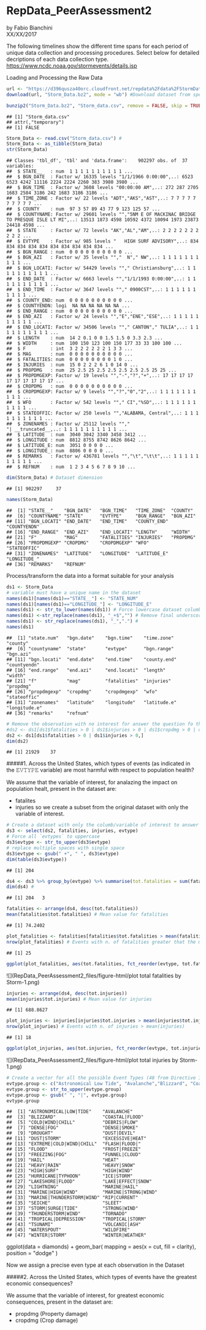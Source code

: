 # RepData_PeerAssessment2
by Fabio Bianchini  
XX/XX/2017  


The following timelines show the different time spans for each period of unique data collection and processing procedures. Select below for detailed decriptions of each data collection type. 
<https://www.ncdc.noaa.gov/stormevents/details.jsp>



Loading and Processing the Raw Data

```r
url <- "https://d396qusza40orc.cloudfront.net/repdata%2Fdata%2FStormData.csv.bz2"
download(url, "Storm_Data.bz2", mode = "wb") #Download dataset from specific URL
```


```r
bunzip2("Storm_Data.bz2", "Storm_data.csv", remove = FALSE, skip = TRUE) # unzip data file
```

```
## [1] "Storm_data.csv"
## attr(,"temporary")
## [1] FALSE
```

```r
Storm_Data <- read.csv("Storm_data.csv") #
Storm_Data <- as_tibble(Storm_Data)
str(Storm_Data)
```

```
## Classes 'tbl_df', 'tbl' and 'data.frame':	902297 obs. of  37 variables:
##  $ STATE__   : num  1 1 1 1 1 1 1 1 1 1 ...
##  $ BGN_DATE  : Factor w/ 16335 levels "1/1/1966 0:00:00",..: 6523 6523 4242 11116 2224 2224 2260 383 3980 3980 ...
##  $ BGN_TIME  : Factor w/ 3608 levels "00:00:00 AM",..: 272 287 2705 1683 2584 3186 242 1683 3186 3186 ...
##  $ TIME_ZONE : Factor w/ 22 levels "ADT","AKS","AST",..: 7 7 7 7 7 7 7 7 7 7 ...
##  $ COUNTY    : num  97 3 57 89 43 77 9 123 125 57 ...
##  $ COUNTYNAME: Factor w/ 29601 levels "","5NM E OF MACKINAC BRIDGE TO PRESQUE ISLE LT MI",..: 13513 1873 4598 10592 4372 10094 1973 23873 24418 4598 ...
##  $ STATE     : Factor w/ 72 levels "AK","AL","AM",..: 2 2 2 2 2 2 2 2 2 2 ...
##  $ EVTYPE    : Factor w/ 985 levels "   HIGH SURF ADVISORY",..: 834 834 834 834 834 834 834 834 834 834 ...
##  $ BGN_RANGE : num  0 0 0 0 0 0 0 0 0 0 ...
##  $ BGN_AZI   : Factor w/ 35 levels "","  N"," NW",..: 1 1 1 1 1 1 1 1 1 1 ...
##  $ BGN_LOCATI: Factor w/ 54429 levels ""," Christiansburg",..: 1 1 1 1 1 1 1 1 1 1 ...
##  $ END_DATE  : Factor w/ 6663 levels "","1/1/1993 0:00:00",..: 1 1 1 1 1 1 1 1 1 1 ...
##  $ END_TIME  : Factor w/ 3647 levels ""," 0900CST",..: 1 1 1 1 1 1 1 1 1 1 ...
##  $ COUNTY_END: num  0 0 0 0 0 0 0 0 0 0 ...
##  $ COUNTYENDN: logi  NA NA NA NA NA NA ...
##  $ END_RANGE : num  0 0 0 0 0 0 0 0 0 0 ...
##  $ END_AZI   : Factor w/ 24 levels "","E","ENE","ESE",..: 1 1 1 1 1 1 1 1 1 1 ...
##  $ END_LOCATI: Factor w/ 34506 levels ""," CANTON"," TULIA",..: 1 1 1 1 1 1 1 1 1 1 ...
##  $ LENGTH    : num  14 2 0.1 0 0 1.5 1.5 0 3.3 2.3 ...
##  $ WIDTH     : num  100 150 123 100 150 177 33 33 100 100 ...
##  $ F         : int  3 2 2 2 2 2 2 1 3 3 ...
##  $ MAG       : num  0 0 0 0 0 0 0 0 0 0 ...
##  $ FATALITIES: num  0 0 0 0 0 0 0 0 1 0 ...
##  $ INJURIES  : num  15 0 2 2 2 6 1 0 14 0 ...
##  $ PROPDMG   : num  25 2.5 25 2.5 2.5 2.5 2.5 2.5 25 25 ...
##  $ PROPDMGEXP: Factor w/ 19 levels "","-","?","+",..: 17 17 17 17 17 17 17 17 17 17 ...
##  $ CROPDMG   : num  0 0 0 0 0 0 0 0 0 0 ...
##  $ CROPDMGEXP: Factor w/ 9 levels "","?","0","2",..: 1 1 1 1 1 1 1 1 1 1 ...
##  $ WFO       : Factor w/ 542 levels ""," CI","%SD",..: 1 1 1 1 1 1 1 1 1 1 ...
##  $ STATEOFFIC: Factor w/ 250 levels "","ALABAMA, Central",..: 1 1 1 1 1 1 1 1 1 1 ...
##  $ ZONENAMES : Factor w/ 25112 levels "","                                                                                                               "| __truncated__,..: 1 1 1 1 1 1 1 1 1 1 ...
##  $ LATITUDE  : num  3040 3042 3340 3458 3412 ...
##  $ LONGITUDE : num  8812 8755 8742 8626 8642 ...
##  $ LATITUDE_E: num  3051 0 0 0 0 ...
##  $ LONGITUDE_: num  8806 0 0 0 0 ...
##  $ REMARKS   : Factor w/ 436781 levels "","\t","\t\t",..: 1 1 1 1 1 1 1 1 1 1 ...
##  $ REFNUM    : num  1 2 3 4 5 6 7 8 9 10 ...
```


```r
dim(Storm_Data) # Dataset dimension
```

```
## [1] 902297     37
```

```r
names(Storm_Data) 
```

```
##  [1] "STATE__"    "BGN_DATE"   "BGN_TIME"   "TIME_ZONE"  "COUNTY"    
##  [6] "COUNTYNAME" "STATE"      "EVTYPE"     "BGN_RANGE"  "BGN_AZI"   
## [11] "BGN_LOCATI" "END_DATE"   "END_TIME"   "COUNTY_END" "COUNTYENDN"
## [16] "END_RANGE"  "END_AZI"    "END_LOCATI" "LENGTH"     "WIDTH"     
## [21] "F"          "MAG"        "FATALITIES" "INJURIES"   "PROPDMG"   
## [26] "PROPDMGEXP" "CROPDMG"    "CROPDMGEXP" "WFO"        "STATEOFFIC"
## [31] "ZONENAMES"  "LATITUDE"   "LONGITUDE"  "LATITUDE_E" "LONGITUDE_"
## [36] "REMARKS"    "REFNUM"
```

Process/transform the data into a format suitable for your analysis


```r
ds1 <- Storm_Data
# variable must have a unique name in the dataset
names(ds1)[names(ds1)=="STATE__"] <- "STATE_NUM"
names(ds1)[names(ds1)=="LONGITUDE_"] <- "LONGITUDE_E"
names(ds1) <- str_to_lower(names(ds1)) # Force lowercase dataset columb names
names(ds1) <-str_replace(names(ds1), "_+$","") # Remove final underscore from columb names
names(ds1) <- str_replace(names(ds1), "_",".") #
names(ds1)
```

```
##  [1] "state.num"   "bgn.date"    "bgn.time"    "time.zone"   "county"     
##  [6] "countyname"  "state"       "evtype"      "bgn.range"   "bgn.azi"    
## [11] "bgn.locati"  "end.date"    "end.time"    "county.end"  "countyendn" 
## [16] "end.range"   "end.azi"     "end.locati"  "length"      "width"      
## [21] "f"           "mag"         "fatalities"  "injuries"    "propdmg"    
## [26] "propdmgexp"  "cropdmg"     "cropdmgexp"  "wfo"         "stateoffic" 
## [31] "zonenames"   "latitude"    "longitude"   "latitude.e"  "longitude.e"
## [36] "remarks"     "refnum"
```



```r
# Remove the observation with no interest for answer the question fo this analysis
#ds2 <- ds1[ds1$fatalities > 0 | ds1$injuries > 0 | ds1$cropdmg > 0 | ds1$propdmg > 0,] 
ds2 <- ds1[ds1$fatalities > 0 | ds1$injuries > 0,] 
dim(ds2)
```

```
## [1] 21929    37
```
#####1. Across the United States, which types of events (as indicated in the 𝙴𝚅𝚃𝚈𝙿𝙴 variable) are most harmful with respect to population health?

We assume that the variable of interest, for analazing the impact on population healt, present in the dataset are:
- fatalites 
- injuries 
so we create a subset from the original dataset with only the variable of interest.


```r
# Create a dataset with only the columb/variable of interest to answer the question
ds3 <- select(ds2, fatalities, injuries, evtype)
# Force all `evtypes` to uppercase 
ds3$evtype <- str_to_upper(ds3$evtype)
# replace multiple spaces with single space
ds3$evtype <- gsub(" +", " ", ds3$evtype)
dim(table(ds3$evtype))
```

```
## [1] 204
```

```r
ds4 <- ds3 %>% group_by(evtype) %>% summarise(tot.fatalities = sum(fatalities), tot.injuries = sum(injuries))
dim(ds4) # 
```

```
## [1] 204   3
```


```r
fatalities <- arrange(ds4, desc(tot.fatalities))
mean(fatalities$tot.fatalities) # Mean value for fatalities
```

```
## [1] 74.2402
```


```r
plot_fatalities <- fatalities[fatalities$tot.fatalities > mean(fatalities$tot.fatalities), ]
nrow(plot_fatalities) # Events with n. of fatalities greater that the mean
```

```
## [1] 25
```

```r
ggplot(plot_fatalities, aes(tot.fatalities, fct_reorder(evtype, tot.fatalities))) + geom_point() + labs(title="Total fatalities by storm type", x="N. fatalities", y="", caption = "") 
```

![](RepData_PeerAssessment2_files/figure-html/plot total fatalities by Storm-1.png)<!-- -->


```r
injuries <- arrange(ds4, desc(tot.injuries))
mean(injuries$tot.injuries) # Mean value for injuries
```

```
## [1] 688.8627
```


```r
plot_injuries <- injuries[injuries$tot.injuries > mean(injuries$tot.injuries), ]
nrow(plot_injuries) # Events with n. of injuries > mean(injuries)
```

```
## [1] 18
```

```r
ggplot(plot_injuries, aes(tot.injuries, fct_reorder(evtype, tot.injuries))) + geom_point() + labs(title="Total injuries by Storm Type", x="N.injuries", y="") 
```

![](RepData_PeerAssessment2_files/figure-html/plot total injuries by Storm-1.png)<!-- -->



```r
# Create a vector for all the possible Event Types (48 from Directive 10-1605)
evtype.group <- c("Astronomical Low Tide", "Avalanche","Blizzard", "Coastal Flood", "Cold Wind Chill", "Debris Flow", "Dense Fog","Dense Smoke", "Drought", "Dust Devil", "Dust Storm", "Excessive Heat", "Extreme Cold Wind Chill", "Flash Flood ", "Flood", "Frost Freeze", "Freezing Fog","Funnel Cloud", "Hail", "Heat", "Heavy Rain","Heavy Snow", "High Surf", "High Wind", "Hurricane Typhoon", "Ice Storm", "Lakeshore Flood", "Lake Effect Snow", "Lightning", "Marine Hail", "Marine High Wind", "Marine Strong Wind","Marine Thunderstorm Wind","Rip Current", "Seiche", "Sleet","Storm Surge Tide", "Strong Wind", "Thunderstorm Wind", "Tornado", "Tropical Depression", "Tropical Storm", "Tsunami", "Volcanic Ash", "Waterspout", "Wildfire", "Winter Storm", "Winter Weather")
evtype.group <- str_to_upper(evtype.group)
evtype.group <- gsub(" ", "|", evtype.group)
evtype.group
```

```
##  [1] "ASTRONOMICAL|LOW|TIDE"    "AVALANCHE"               
##  [3] "BLIZZARD"                 "COASTAL|FLOOD"           
##  [5] "COLD|WIND|CHILL"          "DEBRIS|FLOW"             
##  [7] "DENSE|FOG"                "DENSE|SMOKE"             
##  [9] "DROUGHT"                  "DUST|DEVIL"              
## [11] "DUST|STORM"               "EXCESSIVE|HEAT"          
## [13] "EXTREME|COLD|WIND|CHILL"  "FLASH|FLOOD|"            
## [15] "FLOOD"                    "FROST|FREEZE"            
## [17] "FREEZING|FOG"             "FUNNEL|CLOUD"            
## [19] "HAIL"                     "HEAT"                    
## [21] "HEAVY|RAIN"               "HEAVY|SNOW"              
## [23] "HIGH|SURF"                "HIGH|WIND"               
## [25] "HURRICANE|TYPHOON"        "ICE|STORM"               
## [27] "LAKESHORE|FLOOD"          "LAKE|EFFECT|SNOW"        
## [29] "LIGHTNING"                "MARINE|HAIL"             
## [31] "MARINE|HIGH|WIND"         "MARINE|STRONG|WIND"      
## [33] "MARINE|THUNDERSTORM|WIND" "RIP|CURRENT"             
## [35] "SEICHE"                   "SLEET"                   
## [37] "STORM|SURGE|TIDE"         "STRONG|WIND"             
## [39] "THUNDERSTORM|WIND"        "TORNADO"                 
## [41] "TROPICAL|DEPRESSION"      "TROPICAL|STORM"          
## [43] "TSUNAMI"                  "VOLCANIC|ASH"            
## [45] "WATERSPOUT"               "WILDFIRE"                
## [47] "WINTER|STORM"             "WINTER|WEATHER"
```

ggplot(data = diamonds) +
          geom_bar(
            mapping = aes(x = cut, fill = clarity),
            position = "dodge"
          )
          
Now we assign a precise even type at each observation in the Dataset 

#####2. Across the United States, which types of events have the greatest economic consequences?

We assume that the variable of interest, for greatest economic consequences, present in the dataset are:
- propdmg (Property damage)
- cropdmg (Crop damage)
